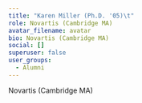 ```yaml
---
title: "Karen Miller (Ph.D. '05)\t"
role: Novartis (Cambridge MA)
avatar_filename: avatar
bio: Novartis (Cambridge MA)
social: []
superuser: false
user_groups:
  - Alumni
---
```

Novartis (Cambridge MA)
